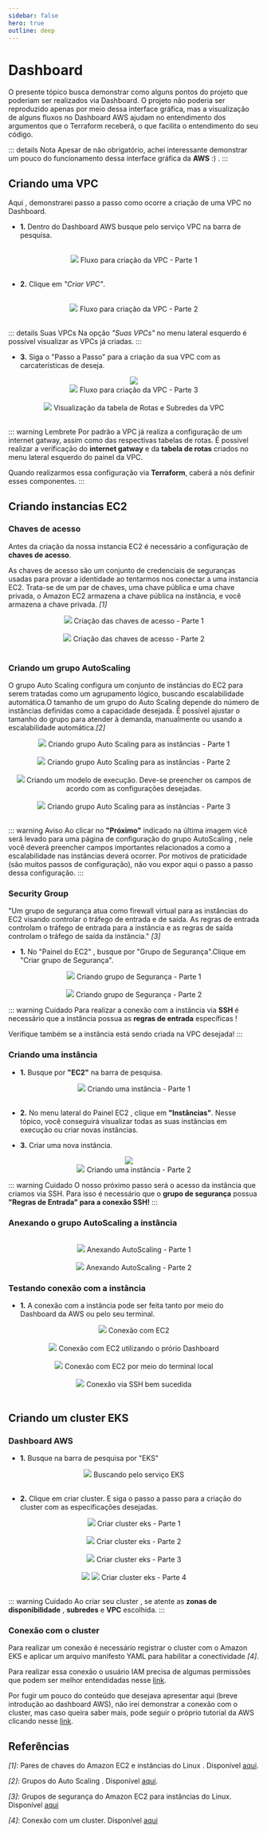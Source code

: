```yaml
---
sidebar: false
hero: true
outline: deep
---
```


<VPDocHero
    class="VPDocHero VPDocHero-minimum"
    name="Dashboard AWS"
    text="Entendendo um pouco do seu funcionamento"
    image="img/aws.gif"
    :actions="[
        {
            theme: 'alt',
            text:'Clone o repositório',
            link:'https://github.com/leticiacb1/SIA/tree/main'
        },
    ]"
/>

# Dashboard

O presente tópico busca demonstrar como alguns pontos do projeto que poderiam ser realizados via Dashboard. O projeto não poderia ser reproduzido apenas por meio dessa interface gráfica, mas a visualização de alguns fluxos no Dashboard AWS ajudam no entendimento dos argumentos que o Terraform receberá, o que facilita o entendimento do seu código.

::: details Nota
Apesar de não obrigatório, achei interessante demonstrar um pouco do funcionamento dessa interface gráfica da **AWS** :) .
:::

## Criando uma VPC

Aqui , demonstrarei passo a passo como ocorre a criação de uma VPC no Dashboard.

* **1.** Dentro do Dashboard AWS busque pelo serviço VPC na barra de pesquisa.

<br>

<div align="center">
<img src = "/img/VPC_barra_pesquisa.png" />
<caption>Fluxo para criação da VPC - Parte 1</caption>
</div>
<br>

* **2.** Clique em *"Criar VPC"*.

<br>

<div align="center">
<img src = "/img/cria_VPC_1.png" />
<caption>Fluxo para criação da VPC - Parte 2</caption>
</div>
<br>

::: details Suas VPCs
Na opção *"Suas VPCs"* no menu lateral esquerdo é possível visualizar as VPCs já criadas.
:::


* **3.** Siga o "Passo a Passo" para a criação da sua VPC com as carcaterísticas de deseja.

<div align="center">
<img src = "/img/cria_VPC_2.png" />
</div>

<div align="center">
<img src = "/img/cria_VPC_3.png" />
<caption>Fluxo para criação da VPC - Parte 3</caption>
</div>

<br>

<div align="center">
<img src = "/img/cria_VPC_4.png" />
<caption>Visualização da tabela de Rotas e Subredes da VPC </caption>
</div>
<br>

:::  warning Lembrete
Por padrão a VPC já realiza a configuração de um internet gatway, assim como das respectivas tabelas de rotas. É possível realizar a verificação do **internet gatway** e da **tabela de rotas** criados no menu lateral esquerdo do painel da VPC.

Quando realizarmos essa configuração via **Terraform**, caberá a nós definir esses componentes.
::: 

## Criando instancias EC2

### Chaves de acesso

Antes da criação da nossa instancia EC2 é necessário a configuração de **chaves de acesso**.

As chaves de acesso são um conjunto de credenciais de seguranças usadas para provar a identidade ao tentarmos nos conectar a uma instancia EC2. Trata-se de um par de chaves, uma chave pública e uma chave privada, o Amazon EC2 armazena a chave pública na instância, e você armazena a chave privada. *[1]*

<div align="center">
<img src = "/img/cria_key_pair_1.png" />
<caption> Criação das chaves de acesso - Parte 1</caption>
</div>

<br>

<div align="center">
<img src = "/img/cria_key_pair_2.png" />
<caption> Criação das chaves de acesso - Parte 2</caption>
</div>
<br>

### Criando um grupo AutoScaling

O grupo Auto Scaling configura um conjunto de instâncias do EC2 para serem tratadas como um agrupamento lógico, buscando escalabilidade automática.O tamanho de um grupo do Auto Scaling depende do número de instâncias definidas como a capacidade desejada. É possível ajustar o tamanho do grupo para atender à demanda, manualmente ou usando a escalabilidade automática.*[2]*

<div align="center">
<img src = "/img/autoScaling_1.png" />
<caption> Criando grupo Auto Scaling para as instâncias  - Parte 1 </caption>
</div>

<br>

<div align="center">
<img src = "/img/autoScaling_2.png" />
<caption> Criando grupo Auto Scaling para as instâncias - Parte 2</caption>
</div>
<br>

<div align="center">
<img src = "/img/mecanismo_execucao.png" />
<caption> Criando um modelo de execução. Deve-se preencher os campos de acordo com as configurações desejadas. </caption>
</div>

<br>

<div align="center">
<img src = "/img/autoScaling_3.png" />
<caption> Criando grupo Auto Scaling para as instâncias - Parte 3</caption>
</div>

<br>

:::  warning Aviso
Ao clicar no **"Próximo"** indicado na última imagem vicê será levado para uma página de configuração do grupo AutoScaling , nele você deverá preencher campos importantes relacionados a como a escalabilidade nas instâncias deverá ocorrer.
Por motivos de praticidade (são muitos passos de configuração), não vou expor aqui o passo a passo dessa configuração.
::: 

### Security Group

"Um grupo de segurança atua como firewall virtual para as instâncias do EC2 visando controlar o tráfego de entrada e de saída. As regras de entrada controlam o tráfego de entrada para a instância e as regras de saída controlam o tráfego de saída da instância." *[3]*

* **1.** No "Painel do EC2" , busque por "Grupo de Segurança".Clique em "Criar grupo de Segurança".

<div align="center">
<img src = "/img/grupo_seguranca_1.png" />
<caption> Criando grupo de Segurança - Parte 1 </caption>
</div>

<br>

<div align="center">
<img src = "/img/grupo_seguranca_2.png" />
<caption> Criando grupo de Segurança - Parte 2 </caption>
</div>

:::  warning Cuidado
Para realizar a conexão com a instância via **SSH** é necessário que a instância possua as **regras de entrada** específicas ! 

Verifique também se a instância está sendo criada na VPC desejada!
::: 


### Criando uma instância

* **1.** Busque por **"EC2"** na barra de pesquisa.

<div align="center">
<img src = "/img/instancia_ec2_1.png" />
<caption> Criando uma instância - Parte 1 </caption>
</div>

<br>

* **2.** No menu lateral do Painel EC2 , clique em **"Instâncias"**. Nesse tópico, você conseguirá visualizar todas as suas instâncias em execução ou criar novas instâncias.

* **3.** Criar uma nova instância.

<div align="center" style="margin-right: 1.2rem">
<img src = "/img/instancia_ec2_2.png" />
</div>

<div align="center">
<img src = "/img/instancia_ec2_3.png" />
<caption> Criando uma instância - Parte 2</caption>
</div>

:::  warning Cuidado
O nosso próximo passo será o acesso da instância que criamos via SSH. Para isso é necessário que o **grupo de segurança** possua **"Regras de Entrada" para a conexão SSH!**
::: 

### Anexando o grupo AutoScaling a instância
<br>

<div align="center">
<img src = "/img/ConfiguraAutoScaling_1.png" />
<caption> Anexando AutoScaling - Parte 1 </caption>
</div>
<br>

<div align="center">
<img src = "/img/ConfiguraAutoScaling_2.png" />
<caption> Anexando AutoScaling - Parte 2 </caption>
</div>

### Testando conexão com a instância

* **1.** A conexão com a instância pode ser feita tanto por meio do Dashboard da AWS ou pelo seu terminal.

<div align="center">
<img src = "/img/ec2_ssh_5.png" />
<caption> Conexão com EC2  </caption>
</div>
<br>

<div align="center">
<img src = "/img/ec2_ssh_2.png" />
<caption> Conexão com EC2 utilizando o prório Dashboard </caption>
</div>
<br>

<div align="center">
<img src = "/img/ec2_ssh_3.png" />
<caption> Conexão com EC2 por meio do terminal local </caption>
</div>
<br>

<div align="center">
<img src = "/img/ec2_ssh_4.png" />
<caption> Conexão via SSH bem sucedida </caption>
</div>
<br>

## Criando um cluster EKS

### Dashboard AWS

* **1.**  Busque na barra de pesquisa por "EKS"

<div align="center">
<img src = "/img/criar_eks_0.png" />
<caption> Buscando pelo serviço EKS </caption>
</div>
<br>

* **2.** Clique em criar cluster. E siga o passo a passo para a criação do cluster com as especificações desejadas.

<div align="center">
<img src = "/img/criar_eks_1.png" />
<caption> Criar cluster eks - Parte 1</caption>
</div>
<br>

<div align="center">
<img src = "/img/criar_eks_2.png" />
<caption> Criar cluster eks - Parte 2 </caption>
</div>
<br>

<div align="center">
<img src = "/img/criar_eks_3.png" />
<caption> Criar cluster eks - Parte 3 </caption>
</div>
<br>


<div align="center">
<img src = "/img/criar_eks_4.png" />
<img src = "/img/criar_eks_5.png" />
<caption> Criar cluster eks - Parte 4 </caption>
</div>
<br>

:::  warning Cuidado
Ao criar seu cluster , se atente as **zonas de disponibilidade** , **subredes** e **VPC** escolhida.
::: 

### Conexão com o cluster

Para realizar um conexão é necessário registrar o cluster com o Amazon EKS e aplicar um arquivo manifesto YAML para habilitar a conectividade *[4]*.

Para realizar essa conexão o usuário IAM precisa de algumas permissões que podem ser melhor entendidadas nesse [link](https://docs.aws.amazon.com/pt_br/eks/latest/userguide/connector-grant-access.html).  

Por fugir um pouco do conteúdo que desejava apresentar aqui (breve introdução ao dashboard AWS), não irei demonstrar a conexão com o cluster, mas caso queira saber mais, pode seguir o próprio tutorial da AWS clicando nesse [link](https://docs.aws.amazon.com/pt_br/eks/latest/userguide/connecting-cluster.html).

## Referências

*[1]*: Pares de chaves do Amazon EC2 e instâncias do Linux . Disponível [aqui](https://docs.aws.amazon.com/pt_br/AWSEC2/latest/UserGuide/ec2-key-pairs.html).
<br>


*[2]*: Grupos do Auto Scaling . Disponível [aqui](https://docs.aws.amazon.com/pt_br/autoscaling/ec2/userguide/auto-scaling-groups.html).
<br>

*[3]*: Grupos de segurança do Amazon EC2 para instâncias do Linux. Disponível [aqui](https://docs.aws.amazon.com/pt_br/AWSEC2/latest/UserGuide/ec2-security-groups.html)

*[4]*: Conexão com um cluster. Disponível [aqui](https://docs.aws.amazon.com/pt_br/eks/latest/userguide/connecting-cluster.html)